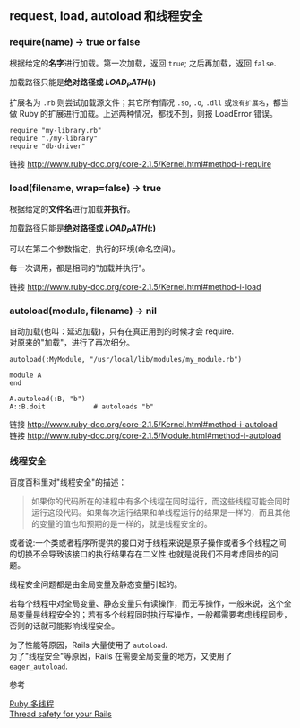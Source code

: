 ## request, load, autoload 和线程安全

### require(name) → true or false

根据给定的**名字**进行加载。第一次加载，返回 `true`; 之后再加载，返回 `false`.

加载路径只能是**绝对路径或 $LOAD_PATH ($:)**

扩展名为 `.rb` 则尝试加载源文件；其它所有情况 `.so`, `.o`, `.dll` 或`没有扩展名`，都当做 Ruby 的扩展进行加载。上述两种情况，都找不到，则报 LoadError 错误。

```
require "my-library.rb"
require "./my-library"
require "db-driver"
```

链接 http://www.ruby-doc.org/core-2.1.5/Kernel.html#method-i-require

### load(filename, wrap=false) → true

根据给定的**文件名**进行加载**并执行**。

加载路径只能是**绝对路径或 $LOAD_PATH ($:)**

可以在第二个参数指定，执行的环境(命名空间)。

每一次调用，都是相同的"加载并执行"。

链接 http://www.ruby-doc.org/core-2.1.5/Kernel.html#method-i-load

### autoload(module, filename) → nil

自动加载(也叫：延迟加载)，只有在真正用到的时候才会 require.<br>
对原来的"加载"，进行了再次细分。

```
autoload(:MyModule, "/usr/local/lib/modules/my_module.rb")
```

```
module A
end

A.autoload(:B, "b")
A::B.doit            # autoloads "b"
```

链接 http://www.ruby-doc.org/core-2.1.5/Kernel.html#method-i-autoload
<br>
链接 http://www.ruby-doc.org/core-2.1.5/Module.html#method-i-autoload

### 线程安全

百度百科里对"线程安全"的描述：

> 如果你的代码所在的进程中有多个线程在同时运行，而这些线程可能会同时运行这段代码。如果每次运行结果和单线程运行的结果是一样的，而且其他的变量的值也和预期的是一样的，就是线程安全的。
>
或者说:一个类或者程序所提供的接口对于线程来说是原子操作或者多个线程之间的切换不会导致该接口的执行结果存在二义性,也就是说我们不用考虑同步的问题。
>
线程安全问题都是由全局变量及静态变量引起的。
>
若每个线程中对全局变量、静态变量只有读操作，而无写操作，一般来说，这个全局变量是线程安全的；若有多个线程同时执行写操作，一般都需要考虑线程同步，否则的话就可能影响线程安全。

为了性能等原因，Rails 大量使用了 `autoload`.
<br>
为了"线程安全"等原因，Rails 在需要全局变量的地方，又使用了 `eager_autoload`.

参考

[Ruby 多线程](http://www.w3cschool.cc/ruby/ruby-multithreading.html)
<br>
[Thread safety for your Rails](http://m.onkey.org/thread-safety-for-your-rails)
